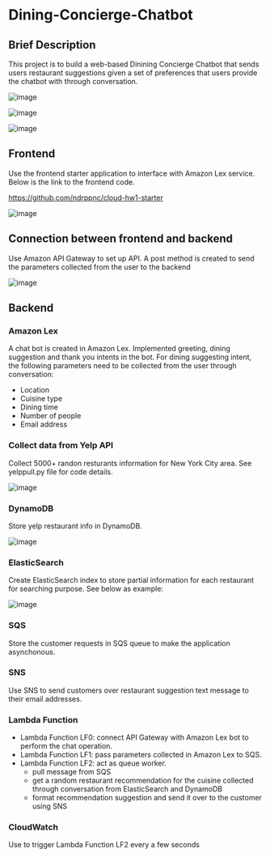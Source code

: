 # Dining-Concierge-Chatbot

## Brief Description

This project is to build a web-based Dinining Concierge Chatbot that sends users restaurant suggestions given a set of preferences that users provide the chatbot with through conversation.

![image](https://user-images.githubusercontent.com/91846138/185481314-3afcd18e-b563-4e9f-87cf-59e3cd9d8b43.png)

![image](https://user-images.githubusercontent.com/91846138/185481393-e0367436-4558-4ccd-94c7-963f04dfb39f.png)

![image](https://user-images.githubusercontent.com/91846138/185481463-77e597c1-e80e-4afe-84fb-e1864f9034f2.png)


## Frontend

Use the frontend starter application to interface with Amazon Lex service. Below is the link to the frontend code.

https://github.com/ndrppnc/cloud-hw1-starter

![image](https://user-images.githubusercontent.com/91846138/185465489-c619412f-8b7a-4756-80a8-8c0fe61a876b.png)

## Connection between frontend and backend

Use Amazon API Gateway to set up API. A post method is created to send the parameters collected from the user to the backend

![image](https://user-images.githubusercontent.com/91846138/185469842-b0206a45-68c7-4a6b-8ff8-a7733cced000.png)


## Backend
### Amazon Lex
A chat bot is created in Amazon Lex. Implemented greeting, dining suggestion and thank you intents in the bot. For dining suggesting intent, the following parameters need to be collected from the user through conversation:

- Location
- Cuisine type
- Dining time
- Number of people
- Email address

### Collect data from Yelp API
Collect 5000+ randon resturants information for New York City area. See yelppull.py file for code details.

![image](https://user-images.githubusercontent.com/91846138/185472278-3012425c-afe5-4aeb-8ef9-401252c0f0b3.png)

### DynamoDB
Store yelp restaurant info in DynamoDB.

![image](https://user-images.githubusercontent.com/91846138/185472747-38ccbce7-da61-479d-8833-b6738aac4585.png)

### ElasticSearch
Create ElasticSearch index to store partial information for each restaurant for searching purpose. See below as example:

![image](https://user-images.githubusercontent.com/91846138/185477295-dfbfd82e-60f6-40c8-8dc9-cea2c4156de5.png)

### SQS
Store the customer requests in SQS queue to make the application asynchonous.

### SNS
Use SNS to send customers over restaurant suggestion text message to their email addresses.

### Lambda Function
- Lambda Function LF0: connect API Gateway with Amazon Lex bot to perform the chat operation.
- Lambda Function LF1: pass parameters collected in Amazon Lex to SQS.
- Lambda Function LF2: act as queue worker. 
    - pull message from SQS
    - get a random restaurant recommendation for the cuisine collected through conversation from ElasticSearch and DynamoDB
    - format recommendation suggestion and send it over to the customer using SNS
    
### CloudWatch
Use to trigger Lambda Function LF2 every a few seconds


